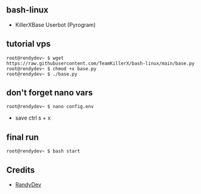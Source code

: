## bash-linux

* KillerXBase Userbot (Pyrogram)

## tutorial vps 
```console
root@rendydev~ $ wget https://raw.githubusercontent.com/TeamKillerX/bash-linux/main/base.py
root@rendydev~ $ chmod +x base.py
root@rendydev~ $ ./base.py
```

## don't forget nano vars
```console
root@rendydev~ $ nano config.env
```
* save ctrl s + x 

## final run 
```console
root@rendydev~ $ bash start
```

## Credits 
* [RandyDev](https://github.com/TeamKillerX)
